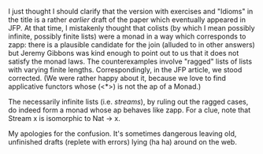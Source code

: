 I just thought I should clarify that the version with exercises and "Idioms" in the title is a rather *earlier* draft of the paper which eventually appeared in JFP. At that time, I mistakenly thought that colists (by which I mean possibly infinite, possibly finite lists) were a monad in a way which corresponds to zapp: there is a plausible candidate for the join (alluded to in other answers) but Jeremy Gibbons was kind enough to point out to us that it does not satisfy the monad laws. The counterexamples involve "ragged" lists of lists with varying finite lengths. Correspondingly, in the JFP article, we stood corrected. (We were rather happy about it, because we love to find applicative functors whose (<*>) is not the ap of a Monad.)

The necessarily infinite lists (i.e. *streams*), by ruling out the ragged cases, do indeed form a monad whose ap behaves like zapp. For a clue, note that Stream x is isomorphic to Nat -> x.

My apologies for the confusion. It's sometimes dangerous leaving old, unfinished drafts (replete with errors) lying (ha ha) around on the web.
